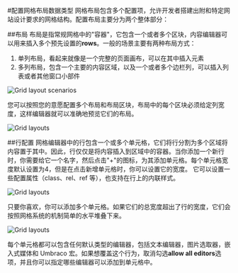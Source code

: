 #配置网格布局数据类型
网格布局包含多个配置项，允许开发者搭建出附和特定网站设计要求的网格结构。配置布局主要分为两个整体部分：

##布局
布局是指常规网格中的"容器"，它包含一个或者多个区块，内容编辑器可以用来插入多个预先设置的**rows**。一般的场景主要有两种布局方式：

1. 单列布局，看起来就像是一个完整的页面画布，可以在其中插入元素
2. 多列布局，包含一个主要的内容区域，以及一个或者多个边栏列，可以插入列表或者其他窗口小部件

![Grid layout scenarios](images/Grid-layout-scenarios.jpg)

您可以按照您的意愿配置多个布局和布局区块，布局中的每个区块必须给定列宽度，这样编辑器就可以准确地预览它们的布局。

![Grid layouts](images/layouts.png)

##行配置
网格编辑器中的行包含一个或多个单元格，它们将行分割为多个区域将内容置于其中。因此，行仅仅是将内容插入到区域中的容器。当你添加一个新行时，你需要给它一个名字，然后点击"+"的图标，为其添加单元格。每个单元格宽度默认设置为4，但是在点击新增单元格时，你可以设置它的宽度。
它可以设置一些配置属性（class、rel、ref 等），也支持在行上的内联样式。

![Grid layouts](images/rows.png)

只要你喜欢，你可以添加多个单元格。如果它们的总宽度超出了行的宽度，它们会按照网格系统的机制简单的水平堆叠下来。

![Grid layouts](images/cells.png)

每个单元格都可以包含任何默认类型的编辑器，包括文本编辑器，图片选取器，嵌入式媒体和 Umbraco 宏。如果想覆盖这个行为，取消勾选**allow all editors**选项，并且你可以指定哪些编辑器可以添加到单元格中。
